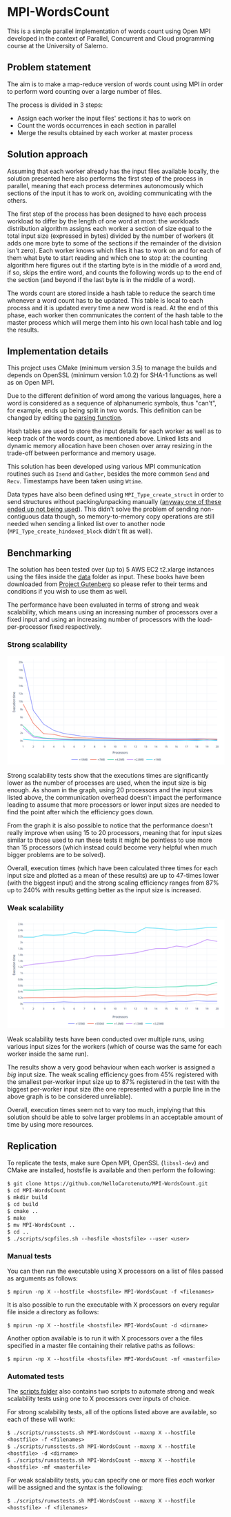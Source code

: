 # MPI-WordsCount
This is a simple parallel implementation of words count using Open MPI
developed in the context of Parallel, Concurrent and Cloud programming
course at the University of Salerno. 

## Problem statement
The aim is to make a map-reduce version of words count using MPI in
order to perform word counting over a large number of files.

The process is divided in 3 steps:
* Assign each worker the input files' sections it has to work on
* Count the words occurrences in each section in parallel
* Merge the results obtained by each worker at master process

## Solution approach
Assuming that each worker already has the input files available locally,
the solution presented here also performs the first step of the process
in parallel, meaning that each process determines autonomously which
sections of the input it has to work on, avoiding communicating with
the others.

The first step of the process has been designed to have each process
workload to differ by the length of one word at most: the workloads
distribution algorithm assigns each worker a section of size equal to the
total input size (expressed in bytes) divided by the number of workers
(it adds one more byte to some of the sections if the remainder of the
division isn't zero). Each worker knows which files it has to work on
and for each of them what byte to start reading and which one to stop
at: the counting algorithm here figures out if the starting byte is in
the middle of a word and, if so, skips the entire word, and counts the
following words up to the end of the section (and beyond if the last
byte is in the middle of a word).

The words count are stored inside a hash table to reduce the search
time whenever a word count has to be updated. This table is local to
each process and it is updated every time a new word is read.
At the end of this phase, each worker then communicates the content of
the hash table to the master process which will merge them into his own
local hash table and log the results.

## Implementation details
This project uses CMake (minimum version 3.5) to manage the builds and
depends on OpenSSL (minimum version 1.0.2) for SHA-1 functions as
well as on Open MPI.

Due to the different definition of word among the various languages,
here a word is considered as a sequence of alphanumeric symbols, thus
"can't", for example, ends up being split in two words. This definition
can be changed by editing the [parsing function](src/counter.c).

Hash tables are used to store the input details for each worker as well
as to keep track of the words count, as mentioned above. Linked lists
and dynamic memory allocation have been chosen over array resizing
in the trade-off between performance and memory usage.

This solution has been developed using various MPI communication
routines such as `Isend` and `Gather`, besides the more common `Send`
and `Recv`. Timestamps have been taken using `Wtime`.

Data types have also been defined using `MPI_Type_create_struct` in
order to send structures without packing/unpacking manually
([anyway one of these ended up not being used](https://github.com/NelloCarotenuto/MPI-WordsCount/commit/625ca6f791425d2fc229c1dbf6670390ea7d3038)). This didn't
solve the problem of sending non-contiguous data though, so
memory-to-memory copy operations are still needed when sending a linked
list over to another node (`MPI_Type_create_hindexed_block` didn't fit
as well).

## Benchmarking
The solution has been tested over (up to) 5 AWS EC2 t2.xlarge instances
using the files inside the [data](data/) folder as input. These books
have been downloaded from [Project Gutenberg](https://www.gutenberg.org/)
so please refer to their terms and conditions if you wish to use them as
well.

The performance have been evaluated in terms of strong and weak
scalability, which means using an increasing number of processors over a
fixed input and using an increasing number of processors with the
load-per-processor fixed respectively.

### Strong scalability
![](docs/ss.png)

Strong scalability tests show that the executions times are
significantly lower as the number of processes are used, when the input
size is big enough. As shown in the graph, using 20 processors and the
input sizes listed above, the communication overhead doesn't impact the
performance leading to assume that more processors or lower input sizes
are needed to find the point after which the efficiency goes down.

From the graph it is also possible to notice that the performance doesn't
really improve when using 15 to 20 processors, meaning that for input
sizes similar to those used to run these tests it might be pointless to
use more than 15 processors (which instead could become very helpful
when much bigger problems are to be solved).

Overall, execution times (which have been calculated three times for
each input size and plotted as a mean of these results) are up to
47-times lower (with the biggest input) and the strong scaling
efficiency ranges from 87% up to 240% with results getting better as the
input size is increased.

### Weak scalability
![](docs/ws.png)

Weak scalability tests have been conducted over multiple runs, using
various input sizes for the workers (which of course was the same for
each worker inside the same run).

The results show a very good behaviour when each worker is assigned a
_big_ input size. The weak scaling efficiency goes from 45% registered
with the smallest per-worker input size up to 87% registered in the test
with the biggest per-worker input size (the one represented with a purple
line in the above graph is to be considered unreliable).

Overall, execution times seem not to vary too much, implying that this
solution should be able to solve larger problems in an acceptable amount
of time by using more resources.

## Replication
To replicate the tests, make sure Open MPI, OpenSSL (`libssl-dev`) and
CMake are installed, hostsfile is available and then perform the
following:

```
$ git clone https://github.com/NelloCarotenuto/MPI-WordsCount.git
$ cd MPI-WordsCount
$ mkdir build
$ cd build
$ cmake ..
$ make
$ mv MPI-WordsCount ..
$ cd ..
$ ./scripts/scpfiles.sh --hosfile <hostsfile> --user <user>
```

### Manual tests
You can then run the executable using X processors on a list of files
passed as arguments as follows:

```
$ mpirun -np X --hostfile <hostsfile> MPI-WordsCount -f <filenames>
```

It is also possible to run the executable with X processors on every
regular file inside a directory as follows:
```
$ mpirun -np X --hostfile <hostsfile> MPI-WordsCount -d <dirname>
```

Another option available is to run it with X processors over a the files
specified in a master file containing their relative paths as follows:
```
$ mpirun -np X --hostfile <hostsfile> MPI-WordsCount -mf <masterfile>
```

### Automated tests
The [scripts folder](scripts/) also contains two scripts to automate
strong and weak scalability tests using one to X processors over inputs
of choice.

For strong scalability tests, all of the options listed above are
available, so each of these will work:

```
$ ./scripts/runsstests.sh MPI-WordsCount --maxnp X --hostfile <hostfile> -f <filenames>
$ ./scripts/runsstests.sh MPI-WordsCount --maxnp X --hostfile <hostfile> -d <dirname>
$ ./scripts/runsstests.sh MPI-WordsCount --maxnp X --hostfile <hostfile> -mf <masterfile>
```

For weak scalability tests, you can specify one or more files _each_
worker will be assigned and the syntax is the following:

```
$ ./scripts/runwstests.sh MPI-WordsCount --maxnp X --hostfile <hostsfile> -f <filenames>
```
